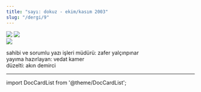 ```yaml
---
title: "sayı: dokuz - ekim/kasım 2003"
slug: "/dergi/9"
---
```


![](/img/ky09_00_zaferyalcinpinar.jpg)
![](/img/ky09_00a.jpg)  
![](/img/ky09_33_zaferyalcinpinar.jpg)


sahibi ve sorumlu yazı işleri müdürü: zafer yalçınpınar  
yayıma hazırlayan: vedat kamer  
düzelti: akın demirci  

---
import DocCardList from '@theme/DocCardList';

<DocCardList />
